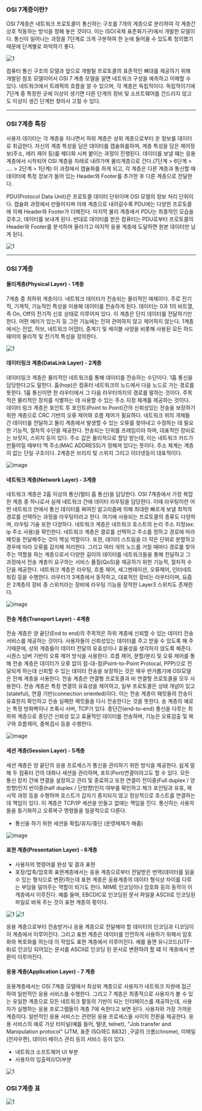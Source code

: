 ### OSI 7계층이란?

OSI 7계층은 네트워크 프로토콜이 통신하는 구조를 7개의 계층으로 분리하여 각 계층간 상호 작동하는 방식을 정해 놓은 것이다. 
이는 ISO(국제 표준화기구)에서 개발한 모델이다. 통신이 일어나는 과정을 7단계로 크게 구분하여 한 눈에 들어올 수 있도록 정의했기 때문에 단계별로 파악하기 좋다.


![1](https://user-images.githubusercontent.com/76759835/158369589-6801435b-7a69-4441-9810-ebb5c155e330.png)



컴퓨터 통신 구조의 모델과 앞으로 개발될 프로토콜의 표준적인 뼈대를 제공하기 위해 개발된 참조 모델이어서 OSI 7 계층 모델을 알면 네트워크 구성을 예측하고 이해할 수 있다. 
네트워크에서 트래픽의 흐름을 알 수 있으며, 각 계층은 독립적이다. 독립적이기에 7단계 중 특정한 곳에 이상이 생기면 다른 단계의 장비 및 소프트웨어를 건드리지 않고도 이상이
생긴 단계만 찾아서 고칠 수 있다.

---------------------------------------------------------------------------------


### OSI 7계층 특징
사용자 데이터는 각 계층을 지나면서 하위 계층은 상위 계층으로부터 온 정보를 데이터로 취급한다. 
자신의 계층 특성을 담은 데이터를 캡슐화를하며, 계층 특성을 담은 제어정보(주소, 에러 제어 등)를 헤더화 시켜 붙이는 과정이 진행된다.
데이터를 보낼 떄는 응용 계층에서 시작되어 OSI 계층을 차례로 내려가며 물리계층으로 간다.(7단계 > 6단계 > .... > 2단계 > 1단계) 이 과정에서 캡슐화를 하게 되고, 
각 계층은 다른 계층과 통신할 때 데이터에 특정 정보가 들어 있는 Header와 Footer를 추가한 후 다른 계층으로 전달한다.

PDU(Protocol Data Unit)은 프로토콜 데이터 단위이며 OSI 모델의 정보 처리 단위이다. 캡슐화 과정에서 만들어지며 아래 계층으로 내려갈수록 PDU에는 다양한 프로토콜에 의해 
Header와 Footer가 더해진다. 마지막 물리 계층에서 PDU는 최종적인 모습을 갖추고, 데이터를 보내게 된다. 반대로 데이터를 받은 컴퓨터는 PDU로부터 프로토콜의 Header와 Footer를 
분석하며 올라가고 마지막 응용 계층에 도달하면 원본 데이터만 남게 된다.


![1](https://user-images.githubusercontent.com/76759835/158369820-cf0b12c5-ad97-4f7f-a3d9-86d8b880ce72.png)



-----------------------------------------------------------------------------------


### OSI 7계층
#### 물리계층(Physical Layer) - 1계층
7계층 중 최하위 계층이다. 네트워크 데이터가 전송되는 물리적인 매체이다. 주로 전기적, 기계적, 기능적인 특성을 이용해 데이터를 전송하게 된다. 
데이터는 0과 1의 비트열, 즉 On, Off의 전기적 신호 상태로 이루어져 있다.
이 계층은 단지 데이터를 전달하기만 한다. 어떤 에러가 있는지 등 그런 기능에는 전혀 관여하지 않고 제어하지 않는다.
1계층에서는 전압, 허브, 네트워크 어댑터, 중계기 및 케이블 사양을 비롯해 사용된 모든 하드웨어의 물리적 및 전기적 특성을 정의한다.


![1](https://user-images.githubusercontent.com/76759835/158369925-de8705b0-b8e8-4aea-b747-cbd217c42184.png)


#### 데이터링크 계층(DataLink Layer) - 2계층
데이터링크 계층은 물리적인 네트워크를 통해 데이터를 전송하는 수단이다. 1홉 통신을 담당한다고도 말한다. 
홉(hop)은 컴퓨터 네트워크의 노드에서 다음 노드로 가는 경로를 뜻한다. 1홉 통신이면 한 라우터에서 그 다음 라우터까지의 경로를 말하는 것이다.
주목적은 물리적인 장치를 식별하는 데 사용할 수 있는 주소 지정 체계를 제공하는 것이다. 데이터 링크 계층은 포인트 투 포인트(Point to Point)간의 신뢰성있는 
전송을 보장하기 위한 계층으로 CRC 기반의 오류 제어와 흐름 제어가 필요하다. 네트워크 위의 개체들 간 데이터를 전달하고 물리 계층에서 발생할 수 있는 오류를 찾아내고 
수정하는 데 필요한 기능적, 절차적 수단을 제공한다.
전송되는 단위를 프레임이라 하며, 대표적인 장비로는 브릿지, 스위치 등이 있다. 주소 값은 물리적으로 할당 받는데, 
이는 네트워크 카드가 만들어질 때부터 맥 주소(MAC ADDRESS)가 정해져 있다는 뜻이다. 주소 체계는 계층이 없는 단일 구조이다.
2계층은 브리지 및 스위치 그리고 이더넷등이 대표적이다.


![image](https://user-images.githubusercontent.com/76759835/158369992-2a1b1e66-e0da-4de4-82d3-7d46e9980098.png)


#### 네트워크 계층(Network Layer) - 3계층
네트워크 계층은 2홉 이상의 통신(멀티 홉 통신)을 담당한다. OSI 7계층에서 가장 복잡한 계층 중 하나로서 실제 네트워크 간에 데이터 라우팅을 담당한다. 
이때 라우팅이란 어떤 네트워크 안에서 통신 데이터를 짜여진 알고리즘에 의해 최대한 빠르게 보낼 최적의 경로를 선택하는 과정을 라우팅이라고 한다. 
여기에 사용되는 프로토콜의 종류도 다양하며, 라우팅 기술 또한 다양하다. 네트워크 계층은 네트워크 호스트의 논리 주소 지정(ex: ip 주소 사용)을 확인한다.
네트워크 계층은 결로를 선택하고 주소를 정하고 경로에 따라 패킷을 전달해주는 것이 핵심 역할이다. 또한, 데이터 스트림을 더 작은 단위로 분할하고 경우에 따라 오류를 감지해 처리한다. 
그리고 여러 개의 노드를 거칠 때마다 경로를 찾아주는 역할을 하는 계층으로서 다양한 길이의 데이터를 네트워크들을 통해 전달하고 그 과정에서 전송 계층이 요구하는 서비스 품질(QoS)을 
제공하기 위한 기능적, 절차적 수단을 제공한다.
네트워크 계층은 라우팅, 흐름 제어, 세그멘테이션, 오류제어, 인터네트워킹 등을 수행한다. 
라우터가 3계층에서 동작하고, 대표적인 장비는 라우터이며, 요즘은 2계층의 장비 중 스위치라는 장비에 라우팅 기능을 장착한 Layer3 스위치도 존재한다.


![image](https://user-images.githubusercontent.com/76759835/158370056-39a922e3-132e-4010-b618-27a35fe4f5fe.png)


#### 전송 계층(Transport Layer) - 4계층
전송 계층은 양 끝단(End to end)의 주목적은 하위 계층에 신뢰할 수 있는 데이터 전송 서비스를 제공하는 것이다. 
사용자들이 신뢰성있는 데이터를 주고 받을 수 있도록 해 주기때문에, 상위 계층들이 데이터 전달의 유효성이나 효율성을 생각하지 않도록 해준다.
시퀀스 넘버 기반의 오류 제어 방식을 사용한다. 흐름 제어, 분할/분리 및 오류 제어를 통해 전송 계층은 데이터가 오류 없이 점-대-점(Point-to-Point Protocal, PPP)으로 
전달되게 하는데 신뢰할 수 있는 데이터 전송을 보장하는 것은 매우 번거롭기에 OSI모델은 전체 계층을 사용한다. 전송 계층은 연결형 프로토콜과 비 연결형 프로토콜을 모두 사용한다.
전송 계층은 특정 연결의 유효성을 제어하고, 일부 프로토콜은 상태 개념이 있고(stateful), 연결 기반(connection oriented)이다. 
이는 전송 계층이 패킷들의 전송이 유효한지 확인하고 전송 실패한 패킷들을 다시 전송한다는 것을 뜻한다. 송 계층의 예로는 특정 방화벽이나 프록시 서버, TCP가 있다.
종단간(end-to-end) 통신을 다루는 최하위 계층으로 종단간 신뢰성 있고 효율적인 데이터를 전송하며, 기능은 오류검출 및 복구와 흐름제어, 중복검사 등을 수행한다.


![image](https://user-images.githubusercontent.com/76759835/158370113-6cfdf8ff-6786-42f1-8890-807a24c36195.png)


#### 세션 계층(Session Layer) - 5계층
세션 계층은 양 끝단의 응용 프로세스가 통신을 관리하기 위한 방식을 제공한다. 쉽게 말해 두 컴퓨터 간의 대화나 세션을 관리하며, 포트(Port)연결이라고도 할 수 있다.
모든 통신 장치 간에 연결을 설정하고 관리 및 종료하고 또한 연결이 전이중(Full duplex / 양방향)인지 반이중(half duplex / 단방향)인지 여부를 확인하고 
체크 포인팅과 유휴, 재시작 과정 등을 수행하며 호스트가 갑자기 중지되지 않고 정상적으로 호스트를 연결하는 데 책임이 있다. 이 계층은 TCP/IP 세션을 만들고 없애는 책임을 진다. 
통신하는 사용자들을 동기화하고 오류복구 명령들을 일괄적으로 다룬다.
- 통신을 하기 위한 세션을 확립/유지/중단 (운영체제가 해줌)


![image](https://user-images.githubusercontent.com/76759835/158370157-90d6eb02-5f9b-435e-b13b-c7193ea1d1f4.png)


#### 표현 계층(Presentation Layer) - 6계층
- 사용자의 명령어를 완성 및 결과 표현
- 포장/압축/암호화
표현계층에서는 응용 계층으로부터 전달받은 번역(데이터를 읽을 수 있는 형식으로 변환)하는데 표현 계층은 응용계층의 데이터 형식상 차이를 다루는 부담을 덜어주는 역할이 되기도 한다. 
MIME 인코딩이나 암호화 등의 동작이 이 계층에서 이루진다. 예를 들며, EBCDIC로 인코딩된 문서 파일을 ASCII로 인코딩된 파일로 바꿔 주는 것이 표현 계층의 몫이다.


![1](https://user-images.githubusercontent.com/76759835/158370501-29e13c0b-6985-4179-97ec-d25194f4fa28.png)
![1](https://user-images.githubusercontent.com/76759835/158370454-7e0b63a8-dbac-4335-8a3c-2858c13edf3f.png)


응용 계층으로부터 전송받거나 응용 계층으로 전달해야 할 데이터의 인코딩과 디코딩이 이 계층에서 이루어진다. 그리고 표현 계층은 데이터를 안전하게 사용하기 위해서 암호화와 복호화를 하는데 
이 작업도 표현 계층에서 이루어진다.
예를 들면 유니코드(UTF-8)로 인코딩 되어있는 문서를 ASCII로 인코딩 된 문서로 변환하려 할 떄 이 계층에서 변환이 이루어진다.




#### 응용 계층(Application Layer) - 7 계층
응용계층에서는 OSI 7계층 모델에서 최상위 계층으로 사용자가 네트워크 자원에 접근하여 일반적인 응용 서비스를 수행한다. 
그리고 7 계층은 최종적으로 사용자가 볼 수 있는 유일한 계층으로 모든 네트워크 활동의 기반이 되는 인터페이스를 제공하는데, 사용자가 실행하는 응용 프로그램들이 계층 7에 속한다고 보면 된다. 
사용자와 가장 가까운 계층이다. 일반적인 응용 서비스는 관련된 응용 프로세스들 사이의 전환을 제공한다. 응용 서비스의 예로 가상 터미널(예를 들어, 텔넷, telnet), 
"Job transfer and Manipulation protocol" (JTM, 표준 ISO/IEC 8832) ,구글의 크롬(chrome), 이메일(전자우편), 데이터 베이스 관리 등의 서비스 등이 있다.
- 네트워크 소프트웨어 UI 부분
- 사용자의 입출력(I/O)부분


![1](https://user-images.githubusercontent.com/76759835/158370617-9ec46ad9-2e36-4d85-bd7f-839be0c45cdf.png)



### OSI 7계층 표
![1](https://user-images.githubusercontent.com/76759835/158370723-66bc9b54-d426-4bdf-b625-5e91f7e444be.png)

